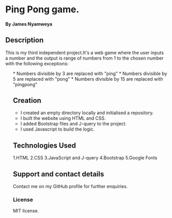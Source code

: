# Ping Pong game.

#### By **James Nyamweya**

## Description

This is my third independent project.It's a web game where the user inputs a number and the output is range of numbers from 1 to the chosen number with the following exceptions: <ol>
    * Numbers divisible by 3 are replaced with "ping"
    * Numbers divisible by 5 are replaced with "pong"
    * Numbers divisible by 15 are replaced with "pingpong"


## Creation

* I created an empty directory locally and initialised a repository.
* I built the website using HTML and CSS.
* I added Bootstrap files and J-query to the project.
* I used Javascript to build the logic.


## Technologies Used
1.HTML
2.CSS
3.JavaScript and J-query
4.Bootstrap
5.Google Fonts
## Support and contact details

Contact me on my GitHub profile for further enquiries.

### License

MIT license.
